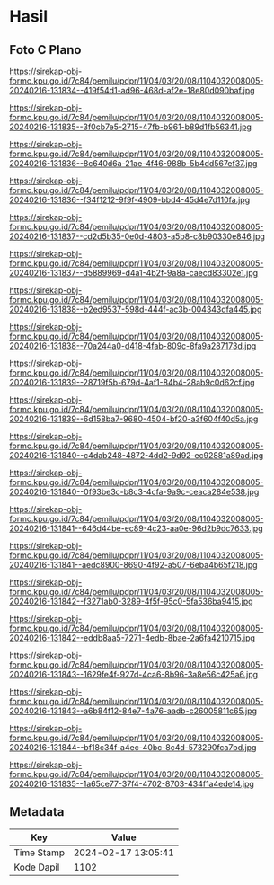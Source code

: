 # Hasil

## Foto C Plano

https://sirekap-obj-formc.kpu.go.id/7c84/pemilu/pdpr/11/04/03/20/08/1104032008005-20240216-131834--419f54d1-ad96-468d-af2e-18e80d090baf.jpg

https://sirekap-obj-formc.kpu.go.id/7c84/pemilu/pdpr/11/04/03/20/08/1104032008005-20240216-131835--3f0cb7e5-2715-47fb-b961-b89d1fb56341.jpg

https://sirekap-obj-formc.kpu.go.id/7c84/pemilu/pdpr/11/04/03/20/08/1104032008005-20240216-131836--8c640d6a-21ae-4f46-988b-5b4dd567ef37.jpg

https://sirekap-obj-formc.kpu.go.id/7c84/pemilu/pdpr/11/04/03/20/08/1104032008005-20240216-131836--f34f1212-9f9f-4909-bbd4-45d4e7d110fa.jpg

https://sirekap-obj-formc.kpu.go.id/7c84/pemilu/pdpr/11/04/03/20/08/1104032008005-20240216-131837--cd2d5b35-0e0d-4803-a5b8-c8b90330e846.jpg

https://sirekap-obj-formc.kpu.go.id/7c84/pemilu/pdpr/11/04/03/20/08/1104032008005-20240216-131837--d5889969-d4a1-4b2f-9a8a-caecd83302e1.jpg

https://sirekap-obj-formc.kpu.go.id/7c84/pemilu/pdpr/11/04/03/20/08/1104032008005-20240216-131838--b2ed9537-598d-444f-ac3b-004343dfa445.jpg

https://sirekap-obj-formc.kpu.go.id/7c84/pemilu/pdpr/11/04/03/20/08/1104032008005-20240216-131838--70a244a0-d418-4fab-809c-8fa9a287173d.jpg

https://sirekap-obj-formc.kpu.go.id/7c84/pemilu/pdpr/11/04/03/20/08/1104032008005-20240216-131839--28719f5b-679d-4af1-84b4-28ab9c0d62cf.jpg

https://sirekap-obj-formc.kpu.go.id/7c84/pemilu/pdpr/11/04/03/20/08/1104032008005-20240216-131839--6d158ba7-9680-4504-bf20-a3f604f40d5a.jpg

https://sirekap-obj-formc.kpu.go.id/7c84/pemilu/pdpr/11/04/03/20/08/1104032008005-20240216-131840--c4dab248-4872-4dd2-9d92-ec92881a89ad.jpg

https://sirekap-obj-formc.kpu.go.id/7c84/pemilu/pdpr/11/04/03/20/08/1104032008005-20240216-131840--0f93be3c-b8c3-4cfa-9a9c-ceaca284e538.jpg

https://sirekap-obj-formc.kpu.go.id/7c84/pemilu/pdpr/11/04/03/20/08/1104032008005-20240216-131841--646d44be-ec89-4c23-aa0e-96d2b9dc7633.jpg

https://sirekap-obj-formc.kpu.go.id/7c84/pemilu/pdpr/11/04/03/20/08/1104032008005-20240216-131841--aedc8900-8690-4f92-a507-6eba4b65f218.jpg

https://sirekap-obj-formc.kpu.go.id/7c84/pemilu/pdpr/11/04/03/20/08/1104032008005-20240216-131842--f3271ab0-3289-4f5f-95c0-5fa536ba9415.jpg

https://sirekap-obj-formc.kpu.go.id/7c84/pemilu/pdpr/11/04/03/20/08/1104032008005-20240216-131842--eddb8aa5-7271-4edb-8bae-2a6fa4210715.jpg

https://sirekap-obj-formc.kpu.go.id/7c84/pemilu/pdpr/11/04/03/20/08/1104032008005-20240216-131843--1629fe4f-927d-4ca6-8b96-3a8e56c425a6.jpg

https://sirekap-obj-formc.kpu.go.id/7c84/pemilu/pdpr/11/04/03/20/08/1104032008005-20240216-131843--a6b84f12-84e7-4a76-aadb-c26005811c65.jpg

https://sirekap-obj-formc.kpu.go.id/7c84/pemilu/pdpr/11/04/03/20/08/1104032008005-20240216-131844--bf18c34f-a4ec-40bc-8c4d-573290fca7bd.jpg

https://sirekap-obj-formc.kpu.go.id/7c84/pemilu/pdpr/11/04/03/20/08/1104032008005-20240216-131835--1a65ce77-37f4-4702-8703-434f1a4ede14.jpg


## Metadata

| Key        | Value               |
| ---------- | ------------------- |
| Time Stamp | 2024-02-17 13:05:41 |
| Kode Dapil | 1102                |




